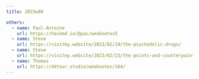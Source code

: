 ```yaml
---
title: 2023w08

others:
  - name: Paul-Antoine
    url: https://hackmd.io/@pac/weeknotes5
  - name: Steve
    url: https://visitmy.website/2023/02/19/the-psychedelic-drugs/
  - name: Steve
    url: https://visitmy.website/2023/02/23/the-points-and-counterpoints/
  - name: Thomas
    url: https://détour.studio/weeknotes/164/
---
```

